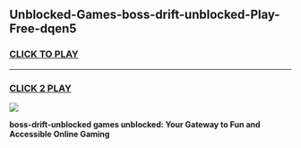 
## Unblocked-Games-boss-drift-unblocked-Play-Free-dqen5
<h3>
<a href="https://premium76.site?title=boss-drift-unblocked&ref=18A1">CLICK TO PLAY</a></h3>
<hr>

<h3>
<a href="https://premium76.site?title=boss-drift-unblocked&ref=18A1">CLICK 2 PLAY</a>
  
</h3>

<a href="https://premium76.site?title=boss-drift-unblocked&ref=18A1"><img src="https://clearcache.store/games.png"></a>


**boss-drift-unblocked games unblocked: Your Gateway to Fun and Accessible Online Gaming**
